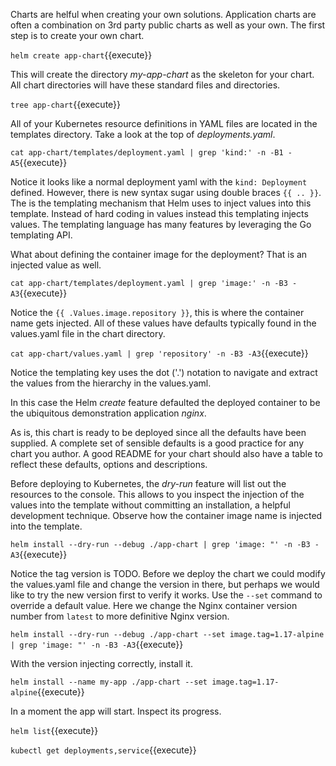 Charts are helful when creating your own solutions. Application charts are often a combination on 3rd party public charts as well as your own. The first step is to create your own chart.

`helm create app-chart`{{execute}}

This will create the directory _my-app-chart_ as the skeleton for your chart. All chart directories will have these standard files and directories.

`tree app-chart`{{execute}}

All of your Kubernetes resource definitions in YAML files are located in the templates directory. Take a look at the top of _deployments.yaml_.

`cat app-chart/templates/deployment.yaml | grep 'kind:' -n -B1 -A5`{{execute}}

Notice it looks like a normal deployment yaml with the `kind: Deployment` defined. However, there is new syntax sugar using double braces `{{ .. }}`. The is the templating mechanism that Helm uses to inject values into this template. Instead of hard coding in values instead this templating injects values. The templating language has many features by leveraging the Go templating API.

What about defining the container image for the deployment? That is an injected value as well.

`cat app-chart/templates/deployment.yaml | grep 'image:' -n -B3 -A3`{{execute}}

Notice the `{{ .Values.image.repository }}`, this is where the container name gets injected. All of these values have defaults typically found in the values.yaml file in the chart directory.

`cat app-chart/values.yaml | grep 'repository' -n -B3 -A3`{{execute}}

Notice the templating key uses the dot ('.') notation to navigate and extract the values from the hierarchy in the values.yaml.

In this case the Helm _create_ feature defaulted the deployed container to be the ubiquitous demonstration application _nginx_.

As is, this chart is ready to be deployed since all the defaults have been supplied. A complete set of sensible defaults is a good practice for any chart you author. A good README for your chart should also have a table to reflect these defaults, options and descriptions.

Before deploying to Kubernetes, the _dry-run_ feature will list out the resources to the console. This allows to you inspect the injection of the values into the template without committing an installation, a helpful development technique. Observe how the container image name is injected into the template.

`helm install --dry-run --debug ./app-chart | grep 'image: "' -n -B3 -A3`{{execute}}

Notice the tag version is TODO. Before we deploy the chart we could modify the values.yaml file and change the version in there, but perhaps we would like to try the new version first to verify it works. Use the `--set` command to override a default value. Here we change the Nginx container version number from `latest` to more definitive Nginx version.

`helm install --dry-run --debug ./app-chart --set image.tag=1.17-alpine | grep 'image: "' -n -B3 -A3`{{execute}}

 With the version injecting correctly, install it.

`helm install --name my-app ./app-chart --set image.tag=1.17-alpine`{{execute}}

In a moment the app will start. Inspect its progress.

`helm list`{{execute}}

`kubectl get deployments,service`{{execute}}
